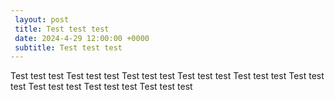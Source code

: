 ```yaml
---
 layout: post 
 title: Test test test  
 date: 2024-4-29 12:00:00 +0000
 subtitle: Test test test 
---
```

 Test test test Test test test Test test test Test test test Test test test Test test test Test test test Test test test Test test test 